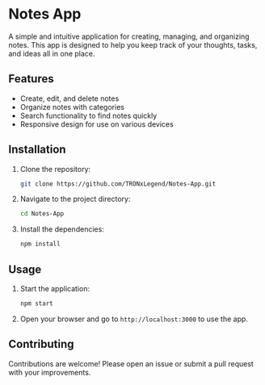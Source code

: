 
# Notes App

A simple and intuitive application for creating, managing, and organizing notes. This app is designed to help you keep track of your thoughts, tasks, and ideas all in one place.

## Features

- Create, edit, and delete notes
- Organize notes with categories
- Search functionality to find notes quickly
- Responsive design for use on various devices

## Installation

1. Clone the repository:
   ```bash
   git clone https://github.com/TRONxLegend/Notes-App.git
   ```
2. Navigate to the project directory:
   ```bash
   cd Notes-App
   ```
3. Install the dependencies:
   ```bash
   npm install
   ```

## Usage

1. Start the application:
   ```bash
   npm start
   ```
2. Open your browser and go to `http://localhost:3000` to use the app.

## Contributing

Contributions are welcome! Please open an issue or submit a pull request with your improvements.



